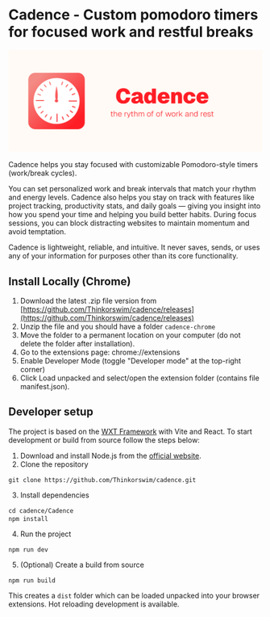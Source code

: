 # Cadence - Custom pomodoro timers for focused work and restful breaks

![cadence](Design/marketplace/marquee.png)

Cadence helps you stay focused with customizable Pomodoro-style timers (work/break cycles).

You can set personalized work and break intervals that match your rhythm and energy levels. Cadence also helps you stay on track with features like project tracking, productivity stats, and daily goals — giving you insight into how you spend your time and helping you build better habits. During focus sessions, you can block distracting websites to maintain momentum and avoid temptation.

Cadence is lightweight, reliable, and intuitive. It never saves, sends, or uses any of your information for purposes other than its core functionality.

## Install Locally (Chrome)

1. Download the latest .zip file version from [https://github.com/Thinkorswim/cadence/releases](https://github.com/Thinkorswim/cadence/releases)
2. Unzip the file and you should have a folder `cadence-chrome`
3. Move the folder to a permanent location on your computer (do not delete the folder after installation).
4. Go to the extensions page: chrome://extensions
5. Enable Developer Mode (toggle "Developer mode" at the top-right corner)
6. Click Load unpacked and select/open the extension folder (contains file manifest.json).


## Developer setup

The project is based on the [WXT Framework](https://wxt.dev/) with Vite and React. To start development or build from source follow the steps below:

1. Download and install Node.js from the [official website](https://nodejs.org/).
2. Clone the repository 

```
git clone https://github.com/Thinkorswim/cadence.git
``` 

3. Install dependencies 

```
cd cadence/Cadence
npm install
```

4. Run the project

```
npm run dev
```

5. (Optional) Create a build from source

```
npm run build
```

This creates a `dist` folder which can be loaded unpacked into your browser extensions. Hot reloading development is available.
